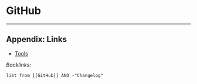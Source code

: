# GitHub

---

## Appendix: Links

* [Tools](../../Tools.md)

*Backlinks:*

````dataview
list from [[GitHub]] AND -"Changelog"
````
